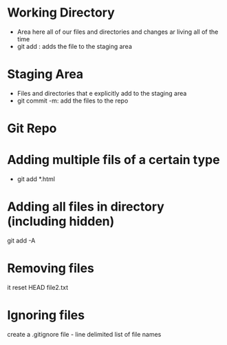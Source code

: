# Working Directory
- Area here all of our files and directories and changes ar living all of the time
- git add : adds the file to the staging area

# Staging Area
- Files and directories that e explicitly add to the staging area
- git commit -m: add the files to the repo

# Git Repo

# Adding multiple fils of a certain type
- git add *.html

# Adding all files in directory (including hidden)
git add -A

# Removing files
it reset HEAD file2.txt

# Ignoring files
create a .gitignore file - line delimited list of file names